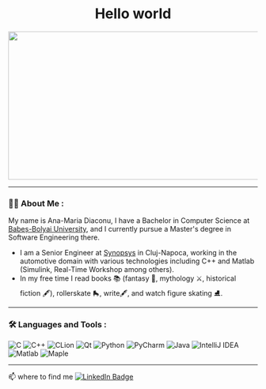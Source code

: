
<div align="center">
        <h1> <b>  Hello world  </b> </h1>
    <img src="https://media.giphy.com/media/LMcB8XospGZO8UQq87/giphy.gif" width="600" height="300"/>
</div>

---

### 👩‍💻 About Me :

My name is Ana-Maria Diaconu, I have a Bachelor in Computer Science at [Babeș-Bolyai University](http://www.cs.ubbcluj.ro/), and I currently pursue a Master's degree in Software Engineering there.

- I am a Senior Engineer at [Synopsys](https://www.synopsys.com/) in Cluj-Napoca, working in the automotive domain with various technologies including C++ and Matlab (Simulink, Real-Time Workshop among others).
- In my free time I read books 📚 (fantasy 🧚, mythology ⚔️, historical fiction 🖋️), rollerskate 🛼, write🖋️, and watch figure skating ⛸️.

---

### :hammer_and_wrench: Languages and Tools :
![C](https://img.shields.io/static/v1?style=for-the-badge&message=C&color=222222&logo=C&logoColor=A8B9CC&label=)
![C++](https://img.shields.io/static/v1?style=for-the-badge&message=C%2B%2B&color=00599C&logo=C%2B%2B&logoColor=FFFFFF&label=)
![CLion](https://img.shields.io/static/v1?style=for-the-badge&message=CLion&color=000000&logo=CLion&logoColor=FFFFFF&label=)
![Qt](https://img.shields.io/static/v1?style=for-the-badge&message=Qt&color=222222&logo=Qt&logoColor=41CD52&label=)
![Python](https://img.shields.io/static/v1?style=for-the-badge&message=Python&color=3776AB&logo=Python&logoColor=FFFFFF&label=)
![PyCharm](https://img.shields.io/static/v1?style=for-the-badge&message=PyCharm&color=000000&logo=PyCharm&logoColor=FFFFFF&label=)
![Java](https://img.shields.io/static/v1?style=for-the-badge&message=Java&color=007396&logo=Java&logoColor=FFFFFF&label=)
![IntelliJ IDEA](https://img.shields.io/static/v1?style=for-the-badge&message=IntelliJ+IDEA&color=000000&logo=IntelliJ+IDEA&logoColor=FFFFFF&label=)
![Matlab](https://www.mathworks.com/matlabcentral/images/matlab-file-exchange.svg)
![Maple](https://img.shields.io/badge/Maple-00457C?style=for-the-badge&logo=leaf&logoColor=white)


---

<div id="badges">
                                             📫 where to find me
    <a href="https://www.linkedin.com/in/ana-maria-diaconu-74a72722b/" target = "_blank">
        <img src="https://img.shields.io/badge/LinkedIn-blue?style=for-the-badge&logo=linkedin&logoColor=white" alt="LinkedIn Badge"/>
    </a>
</div>
